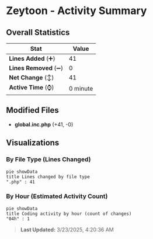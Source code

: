 # Zeytoon - Activity Summary 

## Overall Statistics

| Stat                   | Value                                                             |
| ---------------------- | ----------------------------------------------------------------- |
| **Lines Added** (➕)   | 41                                          |
| **Lines Removed** (➖) | 0                                        |
| **Net Change** (↕)    | 41                |
| **Active Time** (⌚)   | 0 minute |


## Modified Files
- **global.inc.php** (+41, -0)

## Visualizations

### By File Type (Lines Changed)

```mermaid
pie showData
title Lines changed by file type
".php" : 41
```

### By Hour (Estimated Activity Count)

```mermaid
pie showData
title Coding activity by hour (count of changes)
"04h" : 1
```


> **Last Updated:** 3/23/2025, 4:20:36 AM
